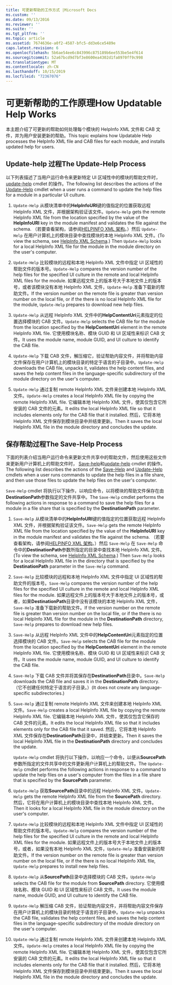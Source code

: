 ```yaml
---
title: 可更新帮助的工作方式 |Microsoft Docs
ms.custom: ''
ms.date: 09/13/2016
ms.reviewer: ''
ms.suite: ''
ms.tgt_pltfrm: ''
ms.topic: article
ms.assetid: 7674636e-a0f2-4587-bfc5-dd3e6ce5489e
caps.latest.revision: 6
ms.openlocfilehash: 5b6ae54ee6c843996c875189b6ee553be5e4f614
ms.sourcegitcommit: 52a67bcd9d7bf3e8600ea4302d1fa8970ff9c998
ms.translationtype: MT
ms.contentlocale: zh-CN
ms.lasthandoff: 10/15/2019
ms.locfileid: "72367076"
---
```

# <a name="how-updatable-help-works"></a><span data-ttu-id="bbff1-102">可更新帮助的工作原理</span><span class="sxs-lookup"><span data-stu-id="bbff1-102">How Updatable Help Works</span></span>

<span data-ttu-id="bbff1-103">本主题介绍了可更新的帮助如何处理每个模块的 HelpInfo XML 文件和 CAB 文件，并为用户安装更新的帮助。</span><span class="sxs-lookup"><span data-stu-id="bbff1-103">This topic explains how Updatable Help processes the HelpInfo XML file and CAB files for each module, and installs updated help for users.</span></span>

## <a name="the-update-help-process"></a><span data-ttu-id="bbff1-104">Update-help 过程</span><span class="sxs-lookup"><span data-stu-id="bbff1-104">The Update-Help Process</span></span>

<span data-ttu-id="bbff1-105">以下列表描述了当用户运行命令来更新特定 UI 区域性中的模块的帮助文件时， [update-help](/powershell/module/Microsoft.PowerShell.Core/Update-Help) cmdlet 的操作。</span><span class="sxs-lookup"><span data-stu-id="bbff1-105">The following list describes the actions of the [Update-Help](/powershell/module/Microsoft.PowerShell.Core/Update-Help) cmdlet when a user runs a command to update the help files for a module in a particular UI culture.</span></span>

1. <span data-ttu-id="bbff1-106">`Update-Help` 从模块清单中的**HelpInfoURI**键的值指定的位置获取远程 HelpInfo XML 文件，并根据架构验证该文件。</span><span class="sxs-lookup"><span data-stu-id="bbff1-106">`Update-Help` gets the remote HelpInfo XML file from the location specified by the value of the **HelpInfoURI** key in the module manifest and validates the file against the schema.</span></span> <span data-ttu-id="bbff1-107">（若要查看架构，请参阅[HELPINFO XML 架构](./helpinfo-xml-schema.md)。）然后 `Update-Help` 在用户计算机上的模块目录中查找模块的本地 HelpInfo XML 文件。</span><span class="sxs-lookup"><span data-stu-id="bbff1-107">(To view the schema, see [HelpInfo XML Schema](./helpinfo-xml-schema.md).) Then `Update-Help` looks for a local HelpInfo XML file for the module in the module directory on the user's computer.</span></span>

2. <span data-ttu-id="bbff1-108">`Update-Help` 比较模块的远程和本地 HelpInfo XML 文件中指定 UI 区域性的帮助文件的版本号。</span><span class="sxs-lookup"><span data-stu-id="bbff1-108">`Update-Help` compares the version number of the help files for the specified UI culture in the remote and local HelpInfo XML files for the module.</span></span> <span data-ttu-id="bbff1-109">如果远程文件上的版本号大于本地文件上的版本号，或者该模块没有本地 HelpInfo XML 文件，`Update-Help` 准备下载新的帮助文件。</span><span class="sxs-lookup"><span data-stu-id="bbff1-109">If the version number on the remote file is greater than version number on the local file, or if the there is no local HelpInfo XML file for the module, `Update-Help` prepares to download new help files.</span></span>

3. <span data-ttu-id="bbff1-110">`Update-Help` 从远程 HelpInfo XML 文件中的**HelpContentUri**元素指定的位置选择模块的 CAB 文件。</span><span class="sxs-lookup"><span data-stu-id="bbff1-110">`Update-Help` selects the CAB file for the module from the location specified by the **HelpContentUri** element in the remote HelpInfo XML file.</span></span> <span data-ttu-id="bbff1-111">它使用模块名称、模块 GUID 和 UI 区域性来标识 CAB 文件。</span><span class="sxs-lookup"><span data-stu-id="bbff1-111">It uses the module name, module GUID, and UI culture to identify the CAB file.</span></span>

4. <span data-ttu-id="bbff1-112">`Update-Help` 下载 CAB 文件，解压缩它，验证帮助内容文件，并将帮助内容文件保存在用户计算机上的模块目录的特定于语言的子目录中。</span><span class="sxs-lookup"><span data-stu-id="bbff1-112">`Update-Help` downloads the CAB file, unpacks it, validates the help content files, and saves the help content files in the language-specific subdirectory of the module directory on the user's computer.</span></span>

5. <span data-ttu-id="bbff1-113">`Update-Help` 通过复制 remote HelpInfo XML 文件来创建本地 HelpInfo XML 文件。</span><span class="sxs-lookup"><span data-stu-id="bbff1-113">`Update-Help` creates a local HelpInfo XML file by copying the remote HelpInfo XML file.</span></span> <span data-ttu-id="bbff1-114">它编辑本地 HelpInfo XML 文件，使其仅包含它所安装的 CAB 文件的元素。</span><span class="sxs-lookup"><span data-stu-id="bbff1-114">It edits the local HelpInfo XML file so that it includes elements only for the CAB file that it installed.</span></span> <span data-ttu-id="bbff1-115">然后，它将本地 HelpInfo XML 文件保存到模块目录中并结束更新。</span><span class="sxs-lookup"><span data-stu-id="bbff1-115">Then it saves the local HelpInfo XML file in the module directory and concludes the update.</span></span>

## <a name="the-save-help-process"></a><span data-ttu-id="bbff1-116">保存帮助过程</span><span class="sxs-lookup"><span data-stu-id="bbff1-116">The Save-Help Process</span></span>

<span data-ttu-id="bbff1-117">下面的列表介绍当用户运行命令来更新文件共享中的帮助文件，然后使用这些文件来更新用户计算机上的帮助文件时， [Save-help](/powershell/module/Microsoft.PowerShell.Core/Save-Help)和[update-help](/powershell/module/Microsoft.PowerShell.Core/Update-Help) cmdlet 的操作。</span><span class="sxs-lookup"><span data-stu-id="bbff1-117">The following list describes the actions of the [Save-Help](/powershell/module/Microsoft.PowerShell.Core/Save-Help) and [Update-Help](/powershell/module/Microsoft.PowerShell.Core/Update-Help) cmdlets when a user runs commands to update the help files in a file share, and then use those files to update the help files on the user's computer.</span></span>

<span data-ttu-id="bbff1-118">`Save-Help` cmdlet 将执行以下操作，以响应命令，以将模块的帮助文件保存在由**DestinationPath**参数指定的文件共享中。</span><span class="sxs-lookup"><span data-stu-id="bbff1-118">The `Save-Help` cmdlet performs the following actions in response to a command to save the help files for a module in a file share that is specified by the **DestinationPath** parameter.</span></span>

1. <span data-ttu-id="bbff1-119">`Save-Help` 从模块清单中的**HelpInfoURI**键的值指定的位置获取远程 HelpInfo XML 文件，并根据架构验证该文件。</span><span class="sxs-lookup"><span data-stu-id="bbff1-119">`Save-Help` gets  the remote HelpInfo XML file from the location specified by the value of the **HelpInfoURI** key in the module manifest and validates the file against the schema.</span></span> <span data-ttu-id="bbff1-120">（若要查看架构，请参阅[HELPINFO XML 架构](./helpinfo-xml-schema.md)。）然后 `Save-Help` 在 `Save-Help` 命令中的**DestinationPath**参数所指定的目录中查找本地 HelpInfo XML 文件。</span><span class="sxs-lookup"><span data-stu-id="bbff1-120">(To view the schema, see [HelpInfo XML Schema](./helpinfo-xml-schema.md).) Then `Save-Help` looks for a local HelpInfo XML file in the directory that is specified by the **DestinationPath** parameter in the `Save-Help` command.</span></span>

2. <span data-ttu-id="bbff1-121">`Save-Help` 比较模块的远程和本地 HelpInfo XML 文件中指定 UI 区域性的帮助文件的版本号。</span><span class="sxs-lookup"><span data-stu-id="bbff1-121">`Save-Help` compares the version number of the help files for the specified UI culture in the remote and local HelpInfo XML files for the module.</span></span> <span data-ttu-id="bbff1-122">如果远程文件上的版本号大于本地文件上的版本号，或者，如果**DestinationPath**目录中没有该模块的本地 HelpInfo XML 文件，`Save-Help` 准备下载新的帮助文件。</span><span class="sxs-lookup"><span data-stu-id="bbff1-122">If the version number on the remote file is greater than version number on the local file, or if the there is no local HelpInfo XML file for the module in the **DestinationPath** directory, `Save-Help` prepares to download new help files.</span></span>

3. <span data-ttu-id="bbff1-123">`Save-Help` 从远程 HelpInfo XML 文件中的**HelpContentUri**元素指定的位置选择模块的 CAB 文件。</span><span class="sxs-lookup"><span data-stu-id="bbff1-123">`Save-Help` selects the CAB file for the module from the location specified by the **HelpContentUri** element in the remote HelpInfo XML file.</span></span> <span data-ttu-id="bbff1-124">它使用模块名称、模块 GUID 和 UI 区域性来标识 CAB 文件。</span><span class="sxs-lookup"><span data-stu-id="bbff1-124">It uses the module name, module GUID, and UI culture to identify the CAB file.</span></span>

4. <span data-ttu-id="bbff1-125">`Save-Help` 下载 CAB 文件并将其保存在**DestinationPath**目录中。</span><span class="sxs-lookup"><span data-stu-id="bbff1-125">`Save-Help` downloads the CAB file and saves it in the **DestinationPath** directory.</span></span> <span data-ttu-id="bbff1-126">（它不创建任何特定于语言的子目录。）</span><span class="sxs-lookup"><span data-stu-id="bbff1-126">(It does not create any language-specific subdirectories.)</span></span>

5. <span data-ttu-id="bbff1-127">`Save-Help` 通过复制 remote HelpInfo XML 文件来创建本地 HelpInfo XML 文件。</span><span class="sxs-lookup"><span data-stu-id="bbff1-127">`Save-Help` creates a local HelpInfo XML file by copying the remote HelpInfo XML file.</span></span> <span data-ttu-id="bbff1-128">它编辑本地 HelpInfo XML 文件，使其仅包含它保存的 CAB 文件的元素。</span><span class="sxs-lookup"><span data-stu-id="bbff1-128">It edits the local HelpInfo XML file so that it includes elements only for the CAB file that it saved.</span></span> <span data-ttu-id="bbff1-129">然后，它将本地 HelpInfo XML 文件保存在**DestinationPath**目录中，并结束更新。</span><span class="sxs-lookup"><span data-stu-id="bbff1-129">Then it saves the local HelpInfo XML file in the  **DestinationPath** directory and concludes the update.</span></span>

   <span data-ttu-id="bbff1-130">`Update-Help` cmdlet 将执行以下操作，以响应一个命令，以便从**SourcePath**参数所指定的文件共享中的文件更新用户计算机上的帮助文件。</span><span class="sxs-lookup"><span data-stu-id="bbff1-130">The `Update-Help` cmdlet performs the following actions in response to a command to update the help files on a user's computer from the files in a file share that is specified by the **SourcePath** parameter.</span></span>

1. <span data-ttu-id="bbff1-131">`Update-Help` 获取**SourcePath**目录中的远程 HelpInfo XML 文件。</span><span class="sxs-lookup"><span data-stu-id="bbff1-131">`Update-Help` gets the remote HelpInfo XML file from the **SourcePath** directory.</span></span> <span data-ttu-id="bbff1-132">然后，它将在用户计算机上的模块目录中查找本地 HelpInfo XML 文件。</span><span class="sxs-lookup"><span data-stu-id="bbff1-132">Then it looks for a local HelpInfo XML file in the module directory on the user's computer.</span></span>

2. <span data-ttu-id="bbff1-133">`Update-Help` 比较模块的远程和本地 HelpInfo XML 文件中指定 UI 区域性的帮助文件的版本号。</span><span class="sxs-lookup"><span data-stu-id="bbff1-133">`Update-Help` compares the version number of the help files for the specified UI culture in the remote and local HelpInfo XML files for the module.</span></span> <span data-ttu-id="bbff1-134">如果远程文件上的版本号大于本地文件上的版本号，或者，如果没有本地 HelpInfo XML 文件，`Update-Help` 准备安装新的帮助文件。</span><span class="sxs-lookup"><span data-stu-id="bbff1-134">If the version number on the remote file is greater than version number on the local file, or if the there is no local HelpInfo XML file, `Update-Help` prepares to install new help files.</span></span>

3. <span data-ttu-id="bbff1-135">`Update-Help` 从**SourcePath**目录中选择模块的 CAB 文件。</span><span class="sxs-lookup"><span data-stu-id="bbff1-135">`Update-Help` selects the CAB file for the module from **SourcePath** directory.</span></span> <span data-ttu-id="bbff1-136">它使用模块名称、模块 GUID 和 UI 区域性来标识 CAB 文件。</span><span class="sxs-lookup"><span data-stu-id="bbff1-136">It uses the module name, module GUID, and UI culture to identify the CAB file.</span></span>

4. <span data-ttu-id="bbff1-137">`Update-Help` 解压缩 CAB 文件，验证帮助内容文件，并将帮助内容文件保存在用户计算机上的模块目录的特定于语言的子目录中。</span><span class="sxs-lookup"><span data-stu-id="bbff1-137">`Update-Help` unpacks the CAB file, validates the help content files, and saves the help content files in the language-specific subdirectory of the module directory on the user's computer.</span></span>

5. <span data-ttu-id="bbff1-138">`Update-Help` 通过复制 remote HelpInfo XML 文件来创建本地 HelpInfo XML 文件。</span><span class="sxs-lookup"><span data-stu-id="bbff1-138">`Update-Help` creates a local HelpInfo XML file by copying the remote HelpInfo XML file.</span></span> <span data-ttu-id="bbff1-139">它编辑本地 HelpInfo XML 文件，使其仅包含它所安装的 CAB 文件的元素。</span><span class="sxs-lookup"><span data-stu-id="bbff1-139">It edits the local HelpInfo XML file so that it includes elements only for the CAB file that it installed.</span></span> <span data-ttu-id="bbff1-140">然后，它将本地 HelpInfo XML 文件保存到模块目录中并结束更新。</span><span class="sxs-lookup"><span data-stu-id="bbff1-140">Then it saves the local HelpInfo XML file in the module directory and concludes the update.</span></span>